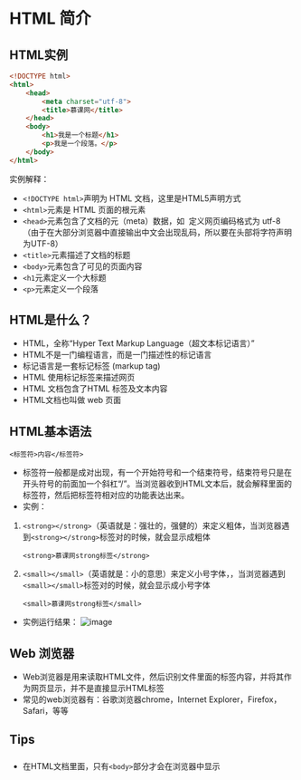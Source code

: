 
# HTML 简介  

## HTML实例
```html
<!DOCTYPE html>
<html>
    <head>
        <meta charset="utf-8">
        <title>慕课网</title>
    </head>
    <body>
        <h1>我是一个标题</h1>
        <p>我是一个段落。</p>
    </body>
</html>
```

实例解释：

- `<!DOCTYPE html>`声明为 HTML 文档，这里是HTML5声明方式
- `<html>`元素是 HTML 页面的根元素
- `<head>`元素包含了文档的元（meta）数据，如 <meta charset="utf-8"> 定义网页编码格式为 utf-8（由于在大部分浏览器中直接输出中文会出现乱码，所以要在头部将字符声明为UTF-8）
- `<title>`元素描述了文档的标题
- `<body>`元素包含了可见的页面内容
- `<h1`元素定义一个大标题
- `<p>`元素定义一个段落

##  HTML是什么？
- HTML，全称“Hyper Text Markup Language（超文本标记语言）”
- HTML不是一门编程语言，而是一门描述性的标记语言
- 标记语言是一套标记标签 (markup tag)
- HTML 使用标记标签来描述网页
- HTML 文档包含了HTML 标签及文本内容
- HTML文档也叫做 web 页面

##  HTML基本语法
```
<标签符>内容</标签符>
```
- 标签符一般都是成对出现，有一个开始符号和一个结束符号，结束符号只是在开头符号的前面加一个斜杠“/”。当浏览器收到HTML文本后，就会解释里面的标签符，然后把标签符相对应的功能表达出来。
- 实例：

1. `<strong></strong>`（英语就是：强壮的，强健的）来定义粗体，当浏览器遇到`<strong></strong>`标签对的时候，就会显示成粗体

    ```
    <strong>慕课网strong标签</strong>
    ```
2. `<small></small>`（英语就是：小的意思）来定义小号字体，，当浏览器遇到`<small></small>`标签对的时候，就会显示成小号字体
    ```
    <small>慕课网strong标签</small>
    ```
- 实例运行结果：
    ![image](http://chuantu.xyz/t6/722/1583487818x2362407012.png)

## Web 浏览器
- Web浏览器是用来读取HTML文件，然后识别文件里面的标签内容，并将其作为网页显示，并不是直接显示HTML标签
- 常见的web浏览器有：谷歌浏览器chrome，Internet Explorer，Firefox，Safari，等等


## Tips
> ##### 
- 在HTML文档里面，只有`<body>`部分才会在浏览器中显示



